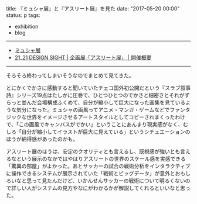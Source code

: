 title: 『ミュシャ展』と『アスリート展』を見た
date: "2017-05-20 00:00"
status: p
tags:
- exhibition
- blog
---

- [ミュシャ展](http://www.mucha2017.jp/)
- [21\_21 DESIGN SIGHT \| 企画展「アスリート展」 \| 開催概要](http://www.2121designsight.jp/program/athlete/)

---

そろそろ終わってしまいそうなのでまとめて見てきた。

とにかくでかさに感動すると聞いていたチェコ国外初公開だという『スラブ叙事詩』シリーズ19点はたしかに圧巻で、ひとつひとつのでかさと細密さとそれがずらっと並んだ会場構成ふくめて、自分が縮小して巨大になった画集を見ているような気分になった。ミュシャの画風ってアニメ・マンガ・ゲームなどでファンタジックな世界をイメージさせるアートスタイルとしてコピーされまくったわけで、「この画風でキャンバスがでかい」ということにあんまり現実感がなく、むしろ「自分が縮小してイラストが巨大に見えている」というシチュエーションのほうが納得感があったのかも。

アスリート展のほうは、安定のクオリティとも言えるし、既視感が強いとも言えるなという展示のなかではやはりアスリートの世界のスケール感を実感できる「驚異の部屋」がよかった。あとサッカーの試合の戦術分析をインタラクティブに操作できるシステムが展示されていた「戦術とビッグデータ」が意外とおもしろいなと思って見たんだけど、いかんせんサッカーの戦術について明るくないので詳しい人がシステムの見方やなにがわかるかが解説してくれるといいなと思った。

